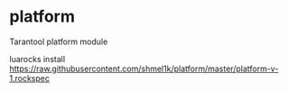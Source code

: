 # platform

Tarantool platform module

luarocks install https://raw.githubusercontent.com/shmel1k/platform/master/platform-v-1.rockspec
